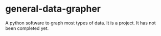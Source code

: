 # general-data-grapher
 A python software to graph most types of data.
It is a project. It has not been completed yet.
